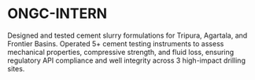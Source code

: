 # ONGC-INTERN
Designed and tested cement slurry formulations for Tripura, Agartala, and Frontier Basins. 
Operated 5+ cement testing instruments to assess mechanical properties, compressive strength, and fluid loss,  ensuring regulatory API compliance and well integrity across 3 high-impact drilling sites.

